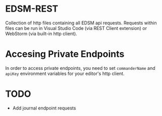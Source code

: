 # EDSM-REST 
Collection of http files containing all EDSM api requests. Requests within files can be run in Visual Studio Code (via REST Client extension) or WebStorm (via built-in http client).

# Accesing Private Endpoints
In order to access private endpoints, you need to set `commanderName` and `apiKey` environment variables for your editor's http client. 

# TODO
* Add journal endpoint requests



